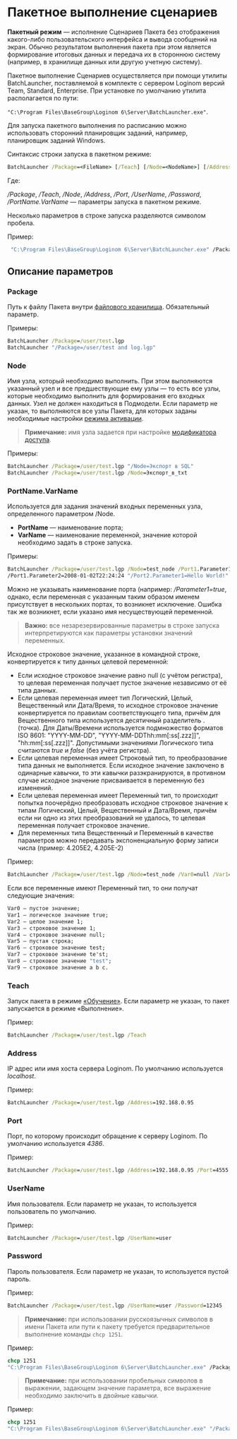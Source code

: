 # Пакетное выполнение сценариев

**Пакетный режим** — исполнение Сценариев Пакета без отображения какого-либо пользовательского интерфейса и вывода сообщений на экран. Обычно результатом выполнения пакета при этом является формирование итоговых данных и передача их в стороннюю систему (например, в хранилище данных или другую учетную систему).

Пакетное выполнение Сценариев осуществляется при помощи утилиты BatchLauncher, поставляемой в комплекте с сервером Loginom версий Team, Standard, Enterprise. При установке по умолчанию утилита располагается по пути:

`"C:\Program Files\BaseGroup\Loginom 6\Server\BatchLauncher.exe"`.

Для запуска пакетного выполнения по расписанию можно использовать сторонний планировщик заданий, например, планировщик заданий Windows.

Синтаксис строки запуска в пакетном режиме:

```cmd
BatchLauncher /Package=<FileName> [/Teach] [/Node=<NodeName>] [/Address=<Address>] [/Port=<Port>] [/UserName=<UserName> [/Password=<Password>]] [/PortName.VarName=<Value>]
```

Где:

*/Package*, */Teach*, */Node*, */Address*, */Port*, */UserName*, */Password*, */PortName.VarName* — параметры запуска в пакетном режиме.

Несколько параметров в строке запуска разделяются символом пробела.

Пример:

```cmd
 "C:\Program Files\BaseGroup\Loginom 6\Server\BatchLauncher.exe" /Package=test.lgp /Teach
 ```

## Описание параметров

### Package

Путь к файлу Пакета внутри [файлового хранилища](..\location_user_files.md). Обязательный параметр.

Примеры:

```cmd
BatchLauncher /Package=/user/test.lgp
BatchLauncher "/Package=/user/test and log.lgp"
```

### Node

Имя узла, который необходимо выполнить. При этом выполняются указанный узел и все предшествующие ему узлы — то есть все узлы, которые необходимо выполнить для формирования его входных данных. Узел не должен находиться в Подмодели. Если параметр не указан, то выполняются все узлы Пакета, для которых заданы необходимые настройки [режима активации](./setting-batch-processing-mode.md).

>**Примечание:** имя узла задается при настройке [модификатора доступа](./access-modifier.md).

Примеры:

```cmd
BatchLauncher /Package=/user/test.lgp "/Node=Экспорт в SQL"
BatchLauncher /Package=/user/test.lgp /Node=Экспорт_в_txt
```

### PortName.VarName

Используется для задания значений входных переменных узла, определенного параметром /Node.

* **PortName** — наименование порта;
* **VarName** — наименование переменной, значение которой необходимо задать в строке запуска.

Примеры:

```cmd
BatchLauncher /Package=/user/test.lgp /Node=test_node /Port1.Parameter1=true
/Port1.Parameter2=2008-01-02T22:24:24 "/Port2.Parameter1=Hello World!" /Port2.Parameter2=null /Port2.Parameter3=3.14 /Port2.Parameter4=4.025E4
```

Можно не указывать наименование порта (например: */Parameter1=true*, однако, если переменная с указанным таким образом именем присутствует в нескольких портах, то возникнет исключение. Ошибка так же возникнет, если указано имя несуществующей переменной.

> **Важно:** все незарезервированные параметры в строке запуска интерпретируются как параметры установки значений переменных.

Исходное строковое значение, указанное в командной строке, конвертируется к типу данных целевой переменной:

* Если исходное строковое значение равно null (с учётом регистра), то целевая переменная получает пустое значение независимо от её типа данных.
* Если целевая переменная имеет тип Логический, Целый, Вещественный или Дата/Время, то исходное строковое значение конвертируется по правилам соответствующего типа, причём для Вещественного типа используется десятичный разделитель . (точка). Для Даты/Времени используется подмножество форматов ISO 8601: "YYYY-MM-DD", "YYYY-MM-DDThh:mm[:ss[.zzz]]", "hh:mm[:ss[.zzz]]". Допустимыми значениями Логического типа считаются *true* и *false* (без учёта регистра).
* Если целевая переменная имеет Строковый тип, то преобразование типа данных не выполняется. Если исходное значение заключено в одинарные кавычки, то эти кавычки разэкранируются, в противном случае исходное значение присваивается в переменную без изменений.
* Если целевая переменная имеет Переменный тип, то происходит попытка поочерёдно преобразовать исходное строковое значение к типам Логический, Целый, Вещественный и Дата/Время, причём если ни одно из этих преобразований не удалось, то целевая переменная получает строковое значение.
* Для переменных типа Вещественный и Переменный в качестве параметров можно передавать экспоненциальную форму записи числа (пример: 4.205E2, 4.205E-2)

Пример:

```cmd
BatchLauncher /Package=/user/test.lgp /Node=test_node /Var0=null /Var1=True /Var2=1 /Var3='1' /Var4='null' /Var5= /Var6=test /Var7='te''st' /Var8="test" "/Var9=a b c"
```

Если все переменные имеют Переменный тип, то они получат следующие значения:

```cmd
Var0 — пустое значение;
Var1 — логическое значение true;
Var2 — целое значение 1;
Var3 — строковое значение 1;
Var4 — строковое значение null;
Var5 — пустая строка;
Var6 — строковое значение test;
Var7 — строковое значение te'st;
Var8 — строковое значение "test";
Var9 — строковое значение a b c.
```

### Teach

Запуск пакета в режиме [«Обучение»](https://wiki.loginom.ru/articles/training.html). Если параметр не указан, то пакет запускается в режиме «Выполнение».

Пример:

```cmd
BatchLauncher /Package=/user/test.lgp /Teach
```

### Address

IP адрес или имя хоста сервера Loginom. По умолчанию используется *localhost*.

Пример:

```cmd
BatchLauncher /Package=/user/test.lgp /Address=192.168.0.95
```

### Port

Порт, по которому происходит обращение к серверу Loginom. По умолчанию используется *4386*.

Пример:

```cmd
BatchLauncher /Package=/user/test.lgp /Address=192.168.0.95 /Port=4555
```

### UserName

Имя пользователя. Если параметр не указан, то используется пользователь по умолчанию.

Пример:

```cmd
BatchLauncher /Package=/user/test.lgp /UserName=user
```

### Password

Пароль пользователя. Если параметр не указан, то используется пустой пароль.

Пример:

```cmd
BatchLauncher /Package=/user/test.lgp /UserName=user /Password=12345
```

> **Примечание:** при использовании русскоязычных символов в имени Пакета или пути к пакету требуется предварительное выполнение команды `chcp 1251`.

Пример:

```cmd
chcp 1251
"C:\Program Files\BaseGroup\Loginom 6\Server\BatchLauncher.exe" /Package=/user/Обучение_квантования/Квантование.lgp /Teach
```

> **Примечание:** при использовании пробельных символов в выражении, задающем значение параметра, все выражение необходимо заключить в двойные кавычки.

Пример:

```cmd
chcp 1251
"C:\Program Files\BaseGroup\Loginom 6\Server\BatchLauncher.exe" "/Package=/user/Обучение квантования/Квантование.lgp" /Teach
```
